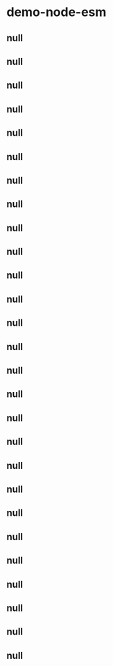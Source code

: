 # demo-node-esm

## null

## null

## null

## null

## null

## null

## null

## null

## null

## null

## null

## null

## null

## null

## null

## null

## null

## null

## null

## null

## null

## null

## null

## null

## null

## null

## null
